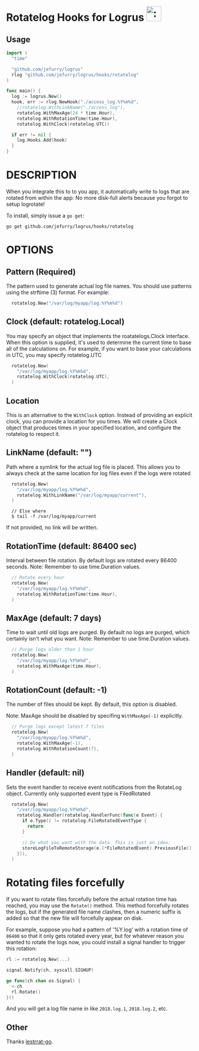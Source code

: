 # Rotatelog Hooks for Logrus <img src="http://i.imgur.com/hTeVwmJ.png" width="40" height="40" alt=":walrus:" class="emoji" title=":walrus:"/>

## Usage

```go
import (
  "time"

  "github.com/jefurry/logrus"
  rlog "github.com/jefurry/logrus/hooks/rotatelog"
)

func main() {
  log := logrus.New()
  hook, err := rlog.NewHook("./access_log.%Y%m%d",
    //rotatelog.WithLinkName("./access_log"),
    rotatelog.WithMaxAge(24 * time.Hour),
    rotatelog.WithRotationTime(time.Hour),
    rotatelog.WithClock(rotatelog.UTC))

  if err != nil {
    log.Hooks.Add(hook)
  }
}
```

# DESCRIPTION

When you integrate this to to you app, it automatically write to logs that
are rotated from within the app: No more disk-full alerts because you forgot
to setup logrotate!

To install, simply issue a `go get`:

```
go get github.com/jefurry/logrus/hooks/rotatelog
```

OPTIONS
====

## Pattern (Required)

The pattern used to generate actual log file names. You should use patterns
using the strftime (3) format. For example:

```go
  rotatelog.New("/var/log/myapp/log.%Y%m%d")
```

## Clock (default: rotatelog.Local)

You may specify an object that implements the roatatelogs.Clock interface.
When this option is supplied, it's used to determine the current time to
base all of the calculations on. For example, if you want to base your
calculations in UTC, you may specify rotatelog.UTC

```go
  rotatelog.New(
    "/var/log/myapp/log.%Y%m%d",
    rotatelog.WithClock(rotatelog.UTC),
  )
```

## Location

This is an alternative to the `WithClock` option. Instead of providing an
explicit clock, you can provide a location for you times. We will create
a Clock object that produces times in your specified location, and configure
the rotatelog to respect it.

## LinkName (default: "")

Path where a symlink for the actual log file is placed. This allows you to 
always check at the same location for log files even if the logs were rotated

```go
  rotatelog.New(
    "/var/log/myapp/log.%Y%m%d",
    rotatelog.WithLinkName("/var/log/myapp/current"),
  )
```

```
  // Else where
  $ tail -f /var/log/myapp/current
```

If not provided, no link will be written.

## RotationTime (default: 86400 sec)

Interval between file rotation. By default logs are rotated every 86400 seconds.
Note: Remember to use time.Duration values.

```go
  // Rotate every hour
  rotatelog.New(
    "/var/log/myapp/log.%Y%m%d",
    rotatelog.WithRotationTime(time.Hour),
  )
```

## MaxAge (default: 7 days)

Time to wait until old logs are purged. By default no logs are purged, which
certainly isn't what you want.
Note: Remember to use time.Duration values.

```go
  // Purge logs older than 1 hour
  rotatelog.New(
    "/var/log/myapp/log.%Y%m%d",
    rotatelog.WithMaxAge(time.Hour),
  )
```

## RotationCount (default: -1)

The number of files should be kept. By default, this option is disabled.

Note: MaxAge should be disabled by specifing `WithMaxAge(-1)` explicitly.

```go
  // Purge logs except latest 7 files
  rotatelog.New(
    "/var/log/myapp/log.%Y%m%d",
    rotatelog.WithMaxAge(-1),
    rotatelog.WithRotationCount(7),
  )
```

## Handler (default: nil)

Sets the event handler to receive event notifications from the RotateLog
object. Currently only supported event type is FiledRotated

```go
  rotatelog.New(
    "/var/log/myapp/log.%Y%m%d",
    rotatelog.Handler(rotatelog.HandlerFunc(func(e Event) {
      if e.Type() != rotatelog.FileRotatedEventType {
        return
      }

      // Do what you want with the data. This is just an idea:
      storeLogFileToRemoteStorage(e.(*FileRotatedEvent).PreviousFile())
    })),
  )
```

# Rotating files forcefully

If you want to rotate files forcefully before the actual rotation time has reached,
you may use the `Rotate()` method. This method forcefully rotates the logs, but
if the generated file name clashes, then a numeric suffix is added so that
the new file will forcefully appear on disk.

For example, suppose you had a pattern of '%Y.log' with a rotation time of
`86400` so that it only gets rotated every year, but for whatever reason you
wanted to rotate the logs now, you could install a signal handler to
trigger this rotation:

```go
rl := rotatelog.New(...)

signal.Notify(ch, syscall.SIGHUP)

go func(ch chan os.Signal) {
  <-ch
  rl.Rotate()
}()
```

And you will get a log file name in like `2018.log.1`, `2018.log.2`, etc.


## Other

Thanks [lestrrat-go](https://github.com/lestrrat-go/file-rotatelogs).
